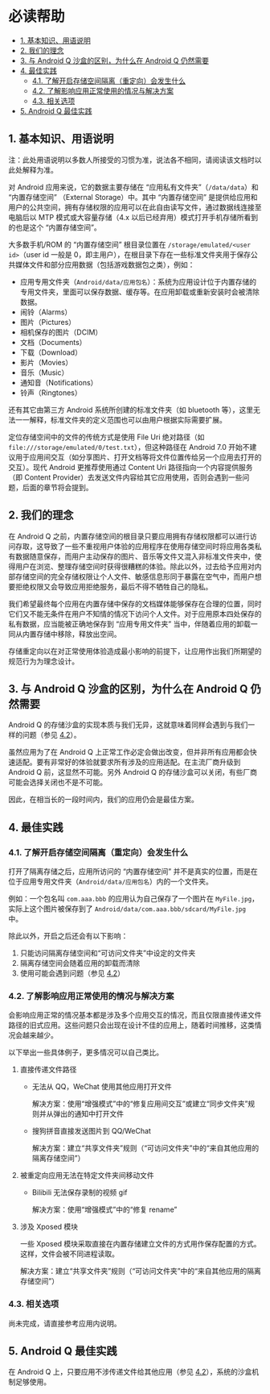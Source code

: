 # 必读帮助

<!-- TOC depthFrom:2 depthTo:4 -->

- [1. 基本知识、用语说明](#1-基本知识用语说明)
- [2. 我们的理念](#2-我们的理念)
- [3. 与 Android Q 沙盒的区别，为什么在 Android Q 仍然需要](#3-与-android-q-沙盒的区别为什么在-android-q-仍然需要)
- [4. 最佳实践](#4-最佳实践)
    - [4.1. 了解开启存储空间隔离（重定向）会发生什么](#41-了解开启存储空间隔离重定向会发生什么)
    - [4.2. 了解影响应用正常使用的情况与解决方案](#42-了解影响应用正常使用的情况与解决方案)
    - [4.3. 相关选项](#43-相关选项)
- [5. Android Q 最佳实践](#5-android-q-最佳实践)

<!-- /TOC -->

## 1. 基本知识、用语说明

注：此处用语说明以多数人所接受的习惯为准，说法各不相同，请阅读该文档时以此处解释为准。

对 Android 应用来说，它的数据主要存储在 “应用私有文件夹”（`/data/data`）和 “内置存储空间” （External Storage）中。其中 “内置存储空间” 是提供给应用和用户的公共空间，拥有存储权限的应用可以在此自由读写文件，通过数据线连接至电脑后以 MTP 模式或大容量存储（4.x 以后已经弃用）模式打开手机存储所看到的也是这个 “内置存储空间”。

大多数手机/ROM 的 “内置存储空间” 根目录位置在 `/storage/emulated/<user id>`（user id 一般是 0，即主用户），在根目录下存在一些标准文件夹用于保存公共媒体文件和部分应用数据（包括游戏数据包之类），例如：

* 应用专用文件夹（`Android/data/应用包名`）：系统为应用设计位于内置存储的专用文件夹，里面可以保存数据、缓存等。在应用卸载或重新安装时会被清除数据。
* 闹铃（Alarms）
* 图片（Pictures）
* 相机保存的图片（DCIM）
* 文档（Documents）
* 下载（Download）
* 影片（Movies）
* 音乐（Music）
* 通知音（Notifications）
* 铃声（Ringtones）

还有其它由第三方 Android 系统所创建的标准文件夹（如 bluetooth 等），这里无法一一解释，标准文件夹的定义范围也可以由用户根据实际需要扩展。

定位存储空间中的文件的传统方式是使用 File Uri 绝对路径（如 `file:///storage/emulated/0/test.txt`），但这种路径在 Android 7.0 开始不建议用于应用间交互（如分享图片、打开文档等将文件位置传给另一个应用去打开的交互）。现代 Android 更推荐使用通过 Content Uri 路径指向一个内容提供服务（即 Content Provider）去发送文件内容给其它应用使用，否则会遇到一些问题，后面的章节将会提到。

## 2. 我们的理念

在 Android Q 之前，内置存储空间的根目录只要应用拥有存储权限都可以进行访问存取，这导致了一些不重视用户体验的应用程序在使用存储空间时将应用各类私有数据随意保存，而用户主动保存的图片、音乐等文件又混入非标准文件夹中，使得用户在浏览、整理存储空间时获得很糟糕的体验。除此以外，过去给予应用对内部存储空间的完全存储权限让个人文件、敏感信息形同于暴露在空气中，而用户想要拒绝权限又会导致应用拒绝服务，最后不得不牺牲自己的隐私。

我们希望最终每个应用在内置存储中保存的文档媒体能够保存在合理的位置，同时它们又不能无条件在用户不知情的情况下访问个人文件。对于应用原本四处保存的私有数据，应当能被正确地保存到 “应用专用文件夹” 当中，伴随着应用的卸载一同从内置存储中移除，释放出空间。

存储重定向以在对正常使用体验造成最小影响的前提下，让应用作出我们所期望的规范行为为理念设计。

## 3. 与 Android Q 沙盒的区别，为什么在 Android Q 仍然需要

Android Q 的存储沙盒的实现本质与我们无异，这就意味着同样会遇到与我们一样的问题（参见 [4.2](#42-了解影响应用正常使用的情况与解决方案)）。

虽然应用为了在 Android Q 上正常工作必定会做出改变，但并非所有应用都会快速适配。要有非常好的体验就要求所有涉及的应用适配。在主流厂商升级到 Android Q 前，这显然不可能。另外 Android Q 的存储沙盒可以关闭，有些厂商可能会选择关闭也不是不可能。

因此，在相当长的一段时间内，我们的应用仍会是最佳方案。

## 4. 最佳实践

### 4.1. 了解开启存储空间隔离（重定向）会发生什么

打开了隔离存储之后，应用所访问的 “内置存储空间” 并不是真实的位置，而是在位于应用专用文件夹（`Android/data/应用包名`）内的一个文件夹。

例如：一个包名叫 `com.aaa.bbb` 的应用认为自己保存了一个图片在 `MyFile.jpg`，实际上这个图片被保存到了 `Android/data/com.aaa.bbb/sdcard/MyFile.jpg` 中。

除此以外，开启之后还会有以下影响：
1. 只能访问隔离存储空间和“可访问文件夹”中设定的文件夹
2. 隔离存储空间会随着应用的卸载而清除
3. 使用可能会遇到问题（参见 [4.2](#42-了解影响应用正常使用的情况与解决方案)）

### 4.2. 了解影响应用正常使用的情况与解决方案

会影响应用正常的情况基本都是涉及多个应用交互的情况，而且仅限直接传递文件路径的旧式应用。这些问题只会出现在设计不佳的应用上，随着时间推移，这类情况会越来越少。

以下举出一些具体例子，更多情况可以自己类比。

1. 直接传递文件路径
   
   * 无法从 QQ，WeChat 使用其他应用打开文件

     解决方案：使用“增强模式”中的“修复应用间交互”或建立“同步文件夹”规则并从弹出的通知中打开文件

   * 搜狗拼音直接发送图片到 QQ/WeChat

     解决方案：建立“共享文件夹”规则（“可访问文件夹”中的“来自其他应用的隔离存储空间”）

2. 被重定向应用无法在特定文件夹间移动文件

   * Bilibili 无法保存录制的视频 gif

     解决方案：使用“增强模式”中的“修复 rename”

3. 涉及 Xposed 模块
   
   一些 Xposed 模块采取直接在内置存储建立文件的方式用作保存配置的方式。这样，文件会被不同进程读取。

   解决方案：建立“共享文件夹”规则（“可访问文件夹”中的“来自其他应用的隔离存储空间”）

### 4.3. 相关选项

尚未完成，请直接参考应用内说明。

## 5. Android Q 最佳实践

在 Android Q 上，只要应用不涉传递文件给其他应用（参见 [4.2](#42-了解影响应用正常使用的情况与解决方案)），系统的沙盒机制足够使用。